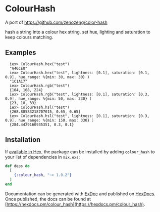 # ColourHash
 
  A port of https://github.com/zenozeng/color-hash

  hash a string into a colour hex string.
  set hue, lighting and saturation to keep colours matching.

  ## Examples
      
      iex> ColourHash.hex("test")
      "A46CE0"
      iex> ColourHash.hex("test", lightness: [0.1], saturation: [0.1, 0.9], hue_range: %{min: 30, max: 30} )
      "1C1A17"
      iex> ColourHash.rgb("test")
      {164, 108, 224}
      iex> ColourHash.rgb("test", lightness: [0.1], saturation: [0.3, 0.9], hue_range: %{min: 50, max: 330} )
      {23, 18, 33}
      iex> ColourHash.hsl("test")
      {268.88583218707015, 0.65, 0.65}
      iex> ColourHash.hsl("test", lightness: [0.1], saturation: [0.3, 0.9], hue_range: %{min: 150, max: 330} )
      {284.4429160935351, 0.3, 0.1}

## Installation

If [available in Hex](https://hex.pm/docs/publish), the package can be installed
by adding `colour_hash` to your list of dependencies in `mix.exs`:

```elixir
def deps do
  [
    {:colour_hash, "~> 1.0.2"}
  ]
end
```

Documentation can be generated with [ExDoc](https://github.com/elixir-lang/ex_doc)
and published on [HexDocs](https://hexdocs.pm). Once published, the docs can
be found at [https://hexdocs.pm/colour_hash](https://hexdocs.pm/colour_hash).

